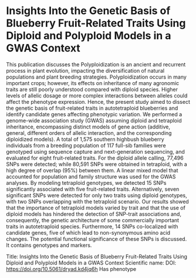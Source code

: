 # Insights Into the Genetic Basis of Blueberry Fruit-Related Traits Using Diploid and Polyploid Models in a GWAS Context

This publication discusses the Polyploidization is an ancient and recurrent process in plant evolution, impacting the diversification of natural populations and plant breeding strategies. Polyploidization occurs in many important crops; however, its effects on inheritance of many agronomic traits are still poorly understood compared with diploid species. Higher levels of allelic dosage or more complex interactions between alleles could affect the phenotype expression. Hence, the present study aimed to dissect the genetic basis of fruit-related traits in autotetraploid blueberries and identify candidate genes affecting phenotypic variation. We performed a genome-wide association study (GWAS) assuming diploid and tetraploid inheritance, encompassing distinct models of gene action (additive, general, different orders of allelic interaction, and the corresponding diploidized models). A total of 1,575 southern highbush blueberry individuals from a breeding population of 117 full-sib families were genotyped using sequence capture and next-generation sequencing, and evaluated for eight fruit-related traits. For the diploid allele calling, 77,496 SNPs were detected; while 80,591 SNPs were obtained in tetraploid, with a high degree of overlap (95%) between them. A linear mixed model that accounted for population and family structure was used for the GWAS analyses. By modeling tetraploid genotypes, we detected 15 SNPs significantly associated with five fruit-related traits. Alternatively, seven significant SNPs were detected for only two traits using diploid genotypes, with two SNPs overlapping with the tetraploid scenario. Our results showed that the importance of tetraploid models varied by trait and that the use of diploid models has hindered the detection of SNP-trait associations and, consequently, the genetic architecture of some commercially important traits in autotetraploid species. Furthermore, 14 SNPs co-localized with candidate genes, five of which lead to non-synonymous amino acid changes. The potential functional significance of these SNPs is discussed.
It contains  genotypes and  markers.

Title: Insights Into the Genetic Basis of Blueberry Fruit-Related Traits Using Diploid and Polyploid Models in a GWAS Context
Scientific name: 
DOI: https://doi.org/10.5061/dryad.kd4jq6h
Has phenotype 

